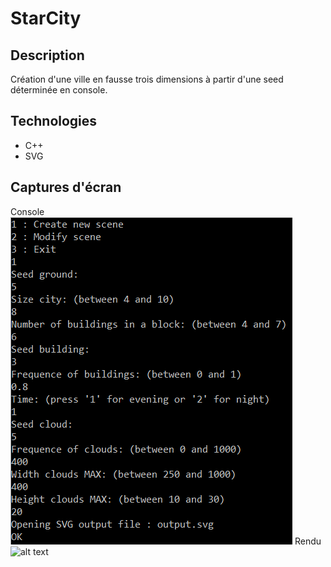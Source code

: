 # StarCity
## Description
Création d'une ville en fausse trois dimensions à partir d'une seed déterminée en console.
## Technologies
* C++
* SVG
## Captures d'écran
Console
![alt text](https://github.com/Paulcou/projets-ecole/blob/main/images/StarCityConsole.PNG)
Rendu
![alt text](https://github.com/Paulcou/projets-ecole/images/StarCityRender.PNG?raw=true)
